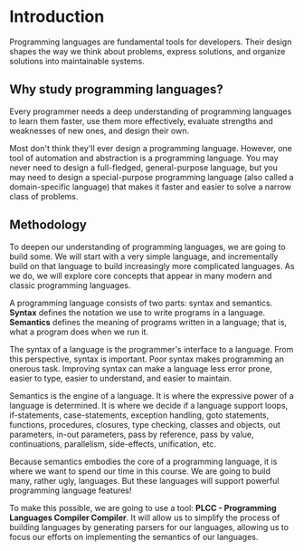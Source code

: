 # Introduction

Programming languages are fundamental tools for developers.
Their design shapes the way we think about problems, express solutions,
and organize solutions into maintainable systems.

## Why study programming languages?

Every programmer needs a deep understanding of programming
languages to learn them faster, use them more effectively,
evaluate strengths and weaknesses of new ones, and design their own.

Most don't think they'll ever design a programming language.
However, one tool of automation and abstraction is a programming language.
You may never need to design a full-fledged, general-purpose language,
but you may need to design a special-purpose programming language (also
called a domain-specific language) that makes it faster and
easier to solve a narrow class of problems.

## Methodology

To deepen our understanding of programming languages, we are going to
build some. We will start with a very simple language, and incrementally
build on that language to build increasingly more complicated languages.
As we do, we will explore core concepts that appear in many modern and classic
programming languages.

A programming language consists of two parts: syntax and semantics.
**Syntax** defines the notation we use to write programs in a language.
**Semantics** defines the meaning of programs written in a language; that is,
what a program does when we run it.

The syntax of a language is the programmer's interface to a language.
From this perspective, syntax is important. Poor syntax makes programming
an onerous task. Improving syntax can make a language less error prone,
easier to type, easier to understand, and easier to maintain.

Semantics is the engine of a language. It is where the expressive power
of a language is determined. It is where we decide if a language support
loops, if-statements, case-statements, exception handling, goto statements,
functions, procedures, closures, type checking, classes and objects, out
parameters, in-out parameters, pass by reference, pass by value,
continuations, parallelism, side-effects, unification, etc.

Because semantics embodies the core of a programming language, it is where
we want to spend our time in this course. We are going to build many, rather
ugly, languages. But these languages will support powerful programming
language features!

To make this possible, we are going to use a tool: **PLCC - Programming
Languages Compiler Compiler**. It will allow us to simplify the process
of building languages by generating parsers for our languages, allowing
us to focus our efforts on implementing the semantics of our languages.
